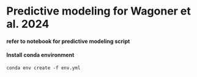 # Predictive modeling for Wagoner et al. 2024

#### refer to notebook for predictive modeling script

#### Install conda environment

`conda env create -f env.yml`

